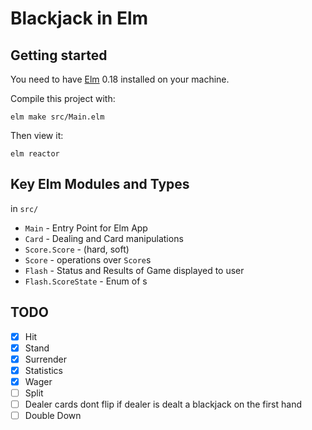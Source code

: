 # Blackjack in Elm

## Getting started

You need to have [Elm](http://elm-lang.org/) 0.18 installed on your machine.

Compile this project with:

    elm make src/Main.elm

Then view it:

    elm reactor

## Key Elm Modules and Types
in `src/`
 * `Main` - Entry Point for Elm App
 * `Card` - Dealing and Card manipulations
 * `Score.Score` - (hard, soft)
 * `Score` - operations over `Score`s
 * `Flash` - Status and Results of Game displayed to user
 * `Flash.ScoreState` - Enum of s

## TODO
- [x] Hit
- [x] Stand
- [x] Surrender
- [x] Statistics
- [x] Wager
- [ ] Split
- [ ] Dealer cards dont flip if dealer is dealt a blackjack on the first hand
- [ ] Double Down

